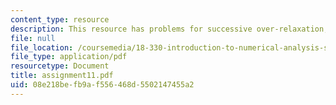 ```yaml
---
content_type: resource
description: This resource has problems for successive over-relaxation, and extrapolation.
file: null
file_location: /coursemedia/18-330-introduction-to-numerical-analysis-spring-2004/08e218befb9af556468d5502147455a2_assignment11.pdf
file_type: application/pdf
resourcetype: Document
title: assignment11.pdf
uid: 08e218be-fb9a-f556-468d-5502147455a2
---
```

